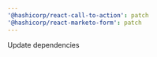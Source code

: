 ```yaml
---
'@hashicorp/react-call-to-action': patch
'@hashicorp/react-marketo-form': patch
---
```


Update dependencies
